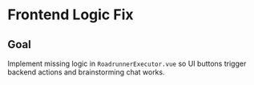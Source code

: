 # Frontend Logic Fix

## Goal
Implement missing logic in `RoadrunnerExecutor.vue` so UI buttons trigger backend actions and brainstorming chat works.
